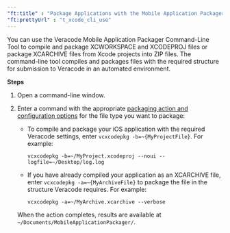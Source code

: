 ```yaml
---
"ft:title" : "Package Applications with the Mobile Application Packager Command-Line Tool"
"ft:prettyUrl" : "t_xcode_cli_use"
---
```

You can use the Veracode Mobile Application Packager Command-Line Tool to compile and package XCWORKSPACE and XCODEPROJ files or package XCARCHIVE files from Xcode projects into ZIP files. The command-line tool compiles and packages files with the required structure for submission to Veracode in an automated environment.

<p font-size="13pt"><b>Steps</b></p>

1.  Open a command-line window.

2.  Enter a command with the appropriate [packaging action and configuration options](https://docs.veracode.com/r/r_xcode_packaging_options) for the file type you want to package:

    -   To compile and package your iOS application with the required Veracode settings, enter `vcxcodepkg -b=~{MyProjectFile}`. For example:

        ```
        vcxcodepkg -b=~/MyProject.xcodeproj --noui --logfile=~/Desktop/log.log
        ```

    -   If you have already compiled your application as an XCARCHIVE file, enter `vcxcodepkg -a=~{MyArchiveFile}` to package the file in the structure Veracode requires. For example:

        ```
        vcxcodepkg -a=~/MyArchive.xcarchive --verbose
        ```

    When the action completes, results are available at `~/Documents/MobileApplicationPackager/`.